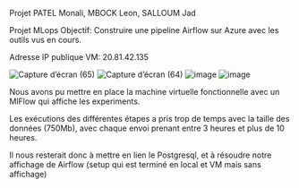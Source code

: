 Projet PATEL Monali, MBOCK Leon, SALLOUM Jad

Projet MLops
Objectif: Construire une pipeline Airflow sur Azure avec les outils vus en cours.

Adresse IP publique VM: 20.81.42.135

![Capture d’écran (65)](https://github.com/leon-93/MLOPS_exam_leon_jad_monali/assets/125046460/ea2e3d7c-3817-4687-a2d2-30381fae3721)
![Capture d’écran (64)](https://github.com/leon-93/MLOPS_exam_leon_jad_monali/assets/125046460/25b2ec0f-a6ba-42e0-9f67-84864b345749)
![image](https://github.com/leon-93/MLOPS_exam_leon_jad_monali/assets/125046460/c4b8e375-0d44-40b7-8f58-9f4a118729a7)
![image](https://github.com/leon-93/MLOPS_exam_leon_jad_monali/assets/125046460/57c3a556-e003-4141-8225-2259c8c824b1)

Nous avons pu mettre en place la machine virtuelle fonctionnelle avec un MlFlow qui affiche les experiments.

Les exécutions des différentes étapes a pris trop de temps avec la taille des données (750Mb), avec chaque envoi prenant entre 3 heures et plus de 10 heures.

Il nous resterait donc à mettre en lien le Postgresql, et à résoudre notre affichage de Airflow (setup qui est terminé en local et VM mais sans affichage)
